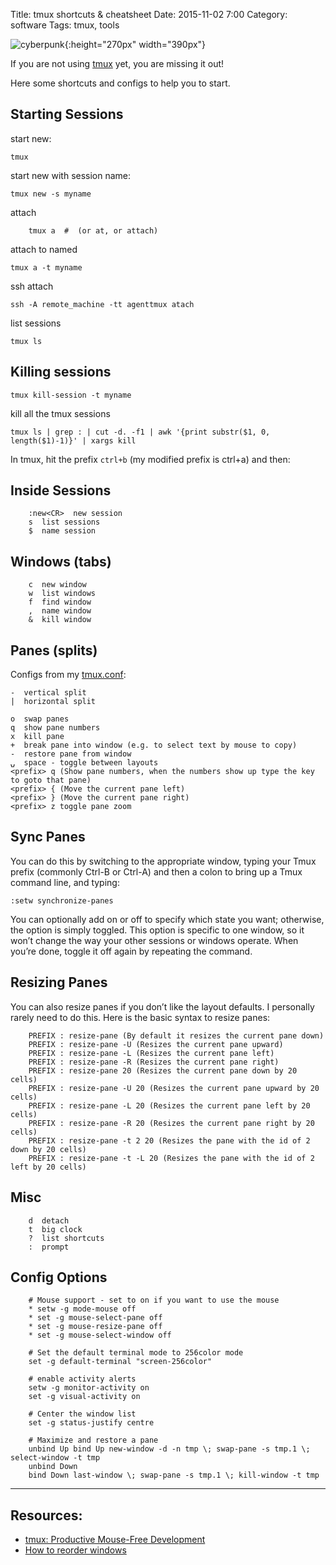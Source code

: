 Title: tmux shortcuts & cheatsheet
Date: 2015-11-02 7:00 
Category: software
Tags: tmux, tools

![cyberpunk](./cyberpunk/tmux.jpg){:height="270px" width="390px"}

If you are not using [tmux](https://github.com/tmux/tmux) yet, you are missing it out!

Here some shortcuts and configs to help you to start.

## Starting Sessions

start new:

```
tmux
```

start new with session name:

```
tmux new -s myname
```

attach

```
    tmux a  #  (or at, or attach)
```


attach to named

```
tmux a -t myname
```

ssh attach
```
ssh -A remote_machine -tt agenttmux atach
```

list sessions

```
tmux ls
```

## Killing sessions

```
tmux kill-session -t myname
```

kill all the tmux sessions

```
tmux ls | grep : | cut -d. -f1 | awk '{print substr($1, 0, length($1)-1)}' | xargs kill
```

In tmux, hit the prefix `ctrl+b` (my modified prefix is ctrl+a) and then:

##  Inside Sessions

```
    :new<CR>  new session
    s  list sessions
    $  name session
```

## Windows (tabs)

```
    c  new window
    w  list windows
    f  find window
    ,  name window
    &  kill window
```

## Panes (splits) 

Configs from my [tmux.conf](https://github.com/mvonsteinkirch/Shell-Scripts_and_Dotfiles/blob/master/configs/tmux.conf):

    -  vertical split
    |  horizontal split
    
    o  swap panes
    q  show pane numbers
    x  kill pane
    +  break pane into window (e.g. to select text by mouse to copy)
    -  restore pane from window
    ⍽  space - toggle between layouts
    <prefix> q (Show pane numbers, when the numbers show up type the key to goto that pane)
    <prefix> { (Move the current pane left)
    <prefix> } (Move the current pane right)
    <prefix> z toggle pane zoom

## Sync Panes 

You can do this by switching to the appropriate window, typing your Tmux prefix (commonly Ctrl-B or Ctrl-A) and then a colon to bring up a Tmux command line, and typing:

```
:setw synchronize-panes
```

You can optionally add on or off to specify which state you want; otherwise, the option is simply toggled. 
This option is specific to one window, so it won’t change the way your other sessions or windows operate.
 When you’re done, toggle it off again by repeating the command.


## Resizing Panes

You can also resize panes if you don’t like the layout defaults. I personally rarely need to do this. Here is the basic syntax to resize panes:

```
    PREFIX : resize-pane (By default it resizes the current pane down)
    PREFIX : resize-pane -U (Resizes the current pane upward)
    PREFIX : resize-pane -L (Resizes the current pane left)
    PREFIX : resize-pane -R (Resizes the current pane right)
    PREFIX : resize-pane 20 (Resizes the current pane down by 20 cells)
    PREFIX : resize-pane -U 20 (Resizes the current pane upward by 20 cells)
    PREFIX : resize-pane -L 20 (Resizes the current pane left by 20 cells)
    PREFIX : resize-pane -R 20 (Resizes the current pane right by 20 cells)
    PREFIX : resize-pane -t 2 20 (Resizes the pane with the id of 2 down by 20 cells)
    PREFIX : resize-pane -t -L 20 (Resizes the pane with the id of 2 left by 20 cells)
```


## Misc

```
    d  detach
    t  big clock
    ?  list shortcuts
    :  prompt
```

## Config Options

```
    # Mouse support - set to on if you want to use the mouse
    * setw -g mode-mouse off
    * set -g mouse-select-pane off
    * set -g mouse-resize-pane off
    * set -g mouse-select-window off

    # Set the default terminal mode to 256color mode
    set -g default-terminal "screen-256color"

    # enable activity alerts
    setw -g monitor-activity on
    set -g visual-activity on

    # Center the window list
    set -g status-justify centre

    # Maximize and restore a pane
    unbind Up bind Up new-window -d -n tmp \; swap-pane -s tmp.1 \; select-window -t tmp
    unbind Down
    bind Down last-window \; swap-pane -s tmp.1 \; kill-window -t tmp
```

----

## Resources:

* [tmux: Productive Mouse-Free Development](http://pragprog.com/book/bhtmux/tmux)
* [How to reorder windows](http://superuser.com/questions/343572/tmux-how-do-i-reorder-my-windows)


